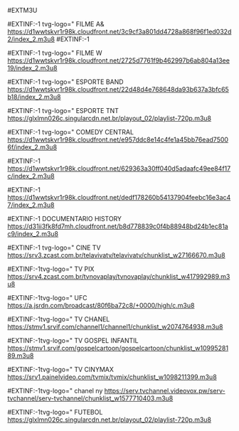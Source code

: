 #EXTM3U

#EXTINF:-1
tvg-logo="
FILME A&
https://d1wwtskvr1r98k.cloudfront.net/3c9cf3a801dd4728a868f96f1ed032d2/index_2.m3u8
#EXTINF:-1

#EXTINF:-1
tvg-logo=" FILME W
https://d1wwtskvr1r98k.cloudfront.net/2725d7761f9b462997b6ab804a13ee19/index_2.m3u8

#EXTINF:-1
tvg-logo="
ESPORTE BAND
https://d1wwtskvr1r98k.cloudfront.net/22d48d4e768648da93b637a3bfc65b18/index_2.m3u8

#EXTINF:-1
tvg-logo="
ESPORTE TNT 
https://glxlmn026c.singularcdn.net.br/playout_02/playlist-720p.m3u8

#EXTINF:-1
tvg-logo="
COMEDY CENTRAL
https://d1wwtskvr1r98k.cloudfront.net/e957ddc8e14c4fe1a45bb76ead75006f/index_2.m3u8

#EXTINF:-1
https://d1wwtskvr1r98k.cloudfront.net/629363a30ff040d5adaafc49ee84f17c/index_2.m3u8

#EXTINF:-1
https://d1wwtskvr1r98k.cloudfront.net/dedf178260b54137904feebc16e3ac47/index_2.m3u8

#EXTINF:-1
DOCUMENTARIO HISTORY
https://d31ii3fk8fd7mh.cloudfront.net/b8d778839c0f4b88948bd24b1ec81ac9/index_2.m3u8

#EXTINF:-1 tvg-logo="
CINE TV 
https://srv3.zcast.com.br/telavivatv/telavivatv/chunklist_w27166670.m3u8

#EXTINF:-1tvg-logo="
TV PIX
https://srv4.zcast.com.br/tvnovaplay/tvnovaplay/chunklist_w417992989.m3u8

#EXTINF:-1tvg-logo="
UFC
https://a.jsrdn.com/broadcast/80f6ba72c8/+0000/high/c.m3u8

#EXTINF:-1tvg-logo="
TV CHANEL
https://stmv1.srvif.com/channel1/channel1/chunklist_w2074764938.m3u8

#EXTINF:-1tvg-logo="
TV GOSPEL INFANTIL
https://stmv1.srvif.com/gospelcartoon/gospelcartoon/chunklist_w1099528189.m3u8

#EXTINF:-1tvg-logo="
TV CINYMAX
https://srv1.painelvideo.com/tvmix/tvmix/chunklist_w1098211399.m3u8

#EXTINF:-1tvg-logo="
chanel ny
https://serv.tvchannel.videovox.pw/serv-tvchannel/serv-tvchannel/chunklist_w1577710403.m3u8

#EXTINF:-1tvg-logo="
FUTEBOL 
https://glxlmn026c.singularcdn.net.br/playout_02/playlist-720p.m3u8








